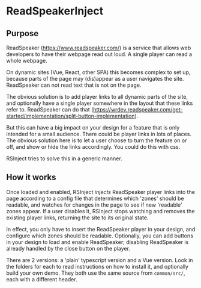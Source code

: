 # ReadSpeakerInject

## Purpose 

ReadSpeaker (https://www.readspeaker.com/) is a service that allows web developers to have their webpage read out loud. A single player can read a whole webpage.

On dynamic sites (Vue, React, other SPA) this becomes complex to set up, because parts of the page may (dis)appear as a user navigates the site. ReadSpeaker can not read text that is not on the page.

The obvious solution is to add player links to all dynamic parts of the site, and optionally have a single player somewhere in the layout that these links refer to. ReadSpeaker can do that (https://wrdev.readspeaker.com/get-started/implementation/split-button-implementation).

But this can have a big impact on your design for a feature that is only intended for a small audience. There could be player links in lots of places. The obvious solution here is to let a user choose to turn the feature on or off, and show or hide the links accordingly. You could do this with css.

RSInject tries to solve this in a generic manner. 

## How it works

Once loaded and enabled, RSInject *injects* ReadSpeaker player links into the page according to a config file that determines which 'zones' should be readable, and watches for changes in the page to see if new 'readable' zones appear. If a user disables it, RSInject stops watching and removes the existing player links, returning the site to its original state.

In effect, you only have to insert the ReadSpeaker player in your design, and configure which zones should be readable. Optionally, you can add buttons in your design to load and enable ReadSpeaker; disabling ReadSpeaker is already handled by the close button on the player.

There are 2 versions: a 'plain' typescript version and a Vue version.
Look in the folders for each to read instructions on how to install
it, and optionally build your own demo. They both use the same source
from `common/src/`, each with a different header.










